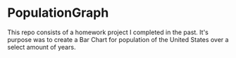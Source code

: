 # PopulationGraph
This repo consists of a homework project I completed in the past. It's purpose was to create a Bar Chart for population of the United States over a select amount of years.
